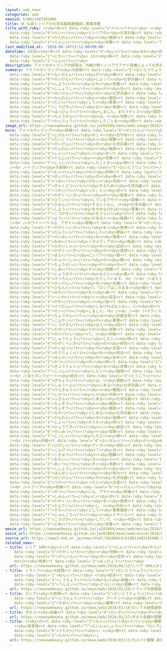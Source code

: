 ```yaml
---
layout: web_news
categories: web
newsid: k10011403101000
title: 米 仏英とシリアの化学兵器関連施設に軍事攻撃
title_with_ruby: <ruby>米<rt data-ruby-level="2">べい</rt></ruby> <ruby>仏<rt data-ruby-level="8">ふつ</rt></ruby><ruby>英<rt
  data-ruby-level="4">えい</rt></ruby>とシリアの<ruby>化学兵器<rt data-ruby-level="4">かがくへいき</rt></ruby><ruby>関連<rt
  data-ruby-level="4">かんれん</rt></ruby><ruby>施設<rt data-ruby-level="7">しせつ</rt></ruby>に<ruby>軍事<rt
  data-ruby-level="4">ぐんじ</rt></ruby><ruby>攻撃<rt data-ruby-level="7">こうげき</rt></ruby>
last_modified_at: '2018-04-14T13:12:00+09:00'
datetime: 2018<ruby>年<rt data-ruby-level="1">ねん</rt></ruby>04<ruby>月<rt data-ruby-level="1">がつ</rt></ruby>14<ruby>日<rt
  data-ruby-level="1">にち</rt></ruby> 13<ruby>時<rt data-ruby-level="2">じ</rt></ruby>12<ruby>分<rt
  data-ruby-level="2">ふん</rt></ruby>
description: アメリカのトランプ大統領は、内戦が続くシリアでアサド政権によって化学兵器が使用され多数の死傷者が出たとして、フランスやイギリスとともにアサド政権の化学兵器の関連施設に対して軍事攻撃を実施したと発表しました。またマティス国防長官は、攻撃はすでに完了したことを明らかにしました。
summary: アメリカのトランプ<ruby>大統領<rt data-ruby-level="5">だいとうりょう</rt></ruby>は、<ruby>内戦<rt
  data-ruby-level="4">ないせん</rt></ruby>が<ruby>続<rt data-ruby-level="4">つづ</rt></ruby>くシリアでアサド<ruby>政権<rt
  data-ruby-level="6">せいけん</rt></ruby>によって<ruby>化学兵器<rt data-ruby-level="4">かがくへいき</rt></ruby>が<ruby>使用<rt
  data-ruby-level="3">しよう</rt></ruby>され<ruby>多数<rt data-ruby-level="2">たすう</rt></ruby>の<ruby>死傷者<rt
  data-ruby-level="6">ししょうしゃ</rt></ruby>が<ruby>出<rt data-ruby-level="1">で</rt></ruby>たとして、フランスやイギリスとともにアサド<ruby>政権<rt
  data-ruby-level="6">せいけん</rt></ruby>の<ruby>化学兵器<rt data-ruby-level="4">かがくへいき</rt></ruby>の<ruby>関連<rt
  data-ruby-level="4">かんれん</rt></ruby><ruby>施設<rt data-ruby-level="7">しせつ</rt></ruby>に<ruby>対<rt
  data-ruby-level="3">たい</rt></ruby>して<ruby>軍事<rt data-ruby-level="4">ぐんじ</rt></ruby><ruby>攻撃<rt
  data-ruby-level="7">こうげき</rt></ruby>を<ruby>実施<rt data-ruby-level="7">じっし</rt></ruby>したと<ruby>発表<rt
  data-ruby-level="3">はっぴょう</rt></ruby>しました。またマティス<ruby>国防<rt data-ruby-level="5">こくぼう</rt></ruby><ruby>長官<rt
  data-ruby-level="4">ちょうかん</rt></ruby>は、<ruby>攻撃<rt data-ruby-level="7">こうげき</rt></ruby>はすでに<ruby>完了<rt
  data-ruby-level="7">かんりょう</rt></ruby>したことを<ruby>明<rt data-ruby-level="2">あき</rt></ruby>らかにしました。
image_url: https://newswebeasy.github.io/ja201804/news/web/image/2018/04/14/K10011403101_1804141229_1804141230_01_03.jpg
more: アメリカのトランプ<ruby>政権<rt data-ruby-level="6">せいけん</rt></ruby>は<ruby>日本<rt data-ruby-level="1">にっぽん</rt></ruby><ruby>時間<rt
  data-ruby-level="2">じかん</rt></ruby>の１４<ruby>日午前<rt data-ruby-level="2">にちごぜん</rt></ruby>、<ruby>対抗<rt
  data-ruby-level="7">たいこう</rt></ruby><ruby>措置<rt data-ruby-level="7">そち</rt></ruby>としてフランス、イギリスとともにアサド<ruby>政権<rt
  data-ruby-level="6">せいけん</rt></ruby>の<ruby>化学兵器<rt data-ruby-level="4">かがくへいき</rt></ruby>の<ruby>関連<rt
  data-ruby-level="4">かんれん</rt></ruby><ruby>施設<rt data-ruby-level="7">しせつ</rt></ruby>３か<ruby>所<rt
  data-ruby-level="3">しょ</rt></ruby>に<ruby>対<rt data-ruby-level="3">たい</rt></ruby>して<ruby>軍事<rt
  data-ruby-level="4">ぐんじ</rt></ruby><ruby>攻撃<rt data-ruby-level="7">こうげき</rt></ruby>を<ruby>実施<rt
  data-ruby-level="7">じっし</rt></ruby>したことを<ruby>明<rt data-ruby-level="2">あき</rt></ruby>らかにしました。<br
  /><br />トランプ<ruby>大統領<rt data-ruby-level="5">だいとうりょう</rt></ruby>は<ruby>国民<rt data-ruby-level="4">こくみん</rt></ruby><ruby>向<rt
  data-ruby-level="3">む</rt></ruby>けの<ruby>声明<rt data-ruby-level="2">せいめい</rt></ruby>で「アサド<ruby>政権<rt
  data-ruby-level="6">せいけん</rt></ruby>が<ruby>再<rt data-ruby-level="5">ふたた</rt></ruby>び、<ruby>罪<rt
  data-ruby-level="5">つみ</rt></ruby>のない<ruby>市民<rt data-ruby-level="4">しみん</rt></ruby>を<ruby>虐殺<rt
  data-ruby-level="7">ぎゃくさつ</rt></ruby>するため<ruby>化学兵器<rt data-ruby-level="4">かがくへいき</rt></ruby>を<ruby>使<rt
  data-ruby-level="3">つか</rt></ruby>った」と<ruby>述<rt data-ruby-level="5">の</rt></ruby>べて<ruby>化学兵器<rt
  data-ruby-level="4">かがくへいき</rt></ruby>の<ruby>使用<rt data-ruby-level="3">しよう</rt></ruby>を<ruby>否定<rt
  data-ruby-level="6">ひてい</rt></ruby>しているアサド<ruby>政権<rt data-ruby-level="6">せいけん</rt></ruby>を<ruby>非難<rt
  data-ruby-level="6">ひなん</rt></ruby>するとともに、<ruby>化学兵器<rt data-ruby-level="4">かがくへいき</rt></ruby>の<ruby>使用<rt
  data-ruby-level="3">しよう</rt></ruby>をやめなければ<ruby>軍事<rt data-ruby-level="4">ぐんじ</rt></ruby><ruby>攻撃<rt
  data-ruby-level="7">こうげき</rt></ruby>をさらに<ruby>行<rt data-ruby-level="2">おこな</rt></ruby>う<ruby>用意<rt
  data-ruby-level="3">ようい</rt></ruby>があると<ruby>強調<rt data-ruby-level="3">きょうちょう</rt></ruby>しました。<br
  /><br />ホワイトハウスは、アサド<ruby>政権<rt data-ruby-level="6">せいけん</rt></ruby>が<ruby>化学兵器<rt
  data-ruby-level="4">かがくへいき</rt></ruby>を<ruby>使用<rt data-ruby-level="3">しよう</rt></ruby>したと<ruby>断定<rt
  data-ruby-level="5">だんてい</rt></ruby>した<ruby>理由<rt data-ruby-level="3">りゆう</rt></ruby>について<ruby>声明<rt
  data-ruby-level="2">せいめい</rt></ruby>を<ruby>発表<rt data-ruby-level="3">はっぴょう</rt></ruby>し、<ruby>多<rt
  data-ruby-level="2">おお</rt></ruby>くのメディアの<ruby>報道<rt data-ruby-level="5">ほうどう</rt></ruby>や<ruby>被害者<rt
  data-ruby-level="7">ひがいしゃ</rt></ruby>の<ruby>症状<rt data-ruby-level="7">しょうじょう</rt></ruby>、それに<ruby>化学兵器<rt
  data-ruby-level="4">かがくへいき</rt></ruby>が<ruby>使用<rt data-ruby-level="3">しよう</rt></ruby>される<ruby>前<rt
  data-ruby-level="2">まえ</rt></ruby>にシリア<ruby>軍<rt data-ruby-level="4">ぐん</rt></ruby>の<ruby>関係者<rt
  data-ruby-level="4">かんけいしゃ</rt></ruby>の<ruby>間<rt data-ruby-level="2">あいだ</rt></ruby>で<ruby>調整<rt
  data-ruby-level="3">ちょうせい</rt></ruby>が<ruby>行<rt data-ruby-level="2">おこな</rt></ruby>われたことを<ruby>示<rt
  data-ruby-level="5">しめ</rt></ruby>す<ruby>信頼<rt data-ruby-level="7">しんらい</rt></ruby>できる<ruby>情報<rt
  data-ruby-level="5">じょうほう</rt></ruby>などに<ruby>基<rt data-ruby-level="7">もと</rt></ruby>づいた<ruby>結論<rt
  data-ruby-level="6">けつろん</rt></ruby>だとしています。<br /><br />またトランプ<ruby>大統領<rt data-ruby-level="5">だいとうりょう</rt></ruby>は、アサド<ruby>政権<rt
  data-ruby-level="6">せいけん</rt></ruby>を<ruby>支援<rt data-ruby-level="7">しえん</rt></ruby>しているロシアとイランを<ruby>非難<rt
  data-ruby-level="6">ひなん</rt></ruby>し「ロシアはこのまま<ruby>暗<rt data-ruby-level="3">くら</rt></ruby>い<ruby>道<rt
  data-ruby-level="2">みち</rt></ruby>を<ruby>選<rt data-ruby-level="4">えら</rt></ruby>ぶのか、<ruby>平和<rt
  data-ruby-level="3">へいわ</rt></ruby>と<ruby>安定<rt data-ruby-level="3">あんてい</rt></ruby>のためわれわれの<ruby>側<rt
  data-ruby-level="4">がわ</rt></ruby>に<ruby>加<rt data-ruby-level="4">くわ</rt></ruby>わるのか<ruby>決断<rt
  data-ruby-level="5">けつだん</rt></ruby>しなければならない」と<ruby>述<rt data-ruby-level="5">の</rt></ruby>べ、ロシアをけん<ruby>制<rt
  data-ruby-level="5">せい</rt></ruby>しました。<br /><br /><br />マティス<ruby>国防<rt data-ruby-level="5">こくぼう</rt></ruby><ruby>長官<rt
  data-ruby-level="4">ちょうかん</rt></ruby>は<ruby>記者会見<rt data-ruby-level="3">きしゃかいけん</rt></ruby>で「<ruby>今回<rt
  data-ruby-level="2">こんかい</rt></ruby>の<ruby>軍事<rt data-ruby-level="4">ぐんじ</rt></ruby><ruby>攻撃<rt
  data-ruby-level="7">こうげき</rt></ruby>は１<ruby>回<rt data-ruby-level="2">かい</rt></ruby><ruby>限<rt
  data-ruby-level="5">かぎ</rt></ruby>りの<ruby>攻撃<rt data-ruby-level="7">こうげき</rt></ruby>だ」と<ruby>述<rt
  data-ruby-level="5">の</rt></ruby>べて、<ruby>作戦<rt data-ruby-level="4">さくせん</rt></ruby>はすでに<ruby>終了<rt
  data-ruby-level="7">しゅうりょう</rt></ruby>したと<ruby>明<rt data-ruby-level="2">あき</rt></ruby>らかにするとともに<ruby>化学兵器<rt
  data-ruby-level="4">かがくへいき</rt></ruby>の<ruby>研究<rt data-ruby-level="3">けんきゅう</rt></ruby><ruby>開発<rt
  data-ruby-level="3">かいはつ</rt></ruby>や<ruby>生産<rt data-ruby-level="4">せいさん</rt></ruby><ruby>能力<rt
  data-ruby-level="5">のうりょく</rt></ruby>を<ruby>除去<rt data-ruby-level="6">じょきょ</rt></ruby>するため<ruby>前回<rt
  data-ruby-level="2">ぜんかい</rt></ruby>の<ruby>去年<rt data-ruby-level="3">きょねん</rt></ruby>４<ruby>月<rt
  data-ruby-level="1">がつ</rt></ruby>の<ruby>時<rt data-ruby-level="2">とき</rt></ruby>よりも<ruby>強力<rt
  data-ruby-level="2">きょうりょく</rt></ruby>な<ruby>攻撃<rt data-ruby-level="7">こうげき</rt></ruby>を<ruby>実施<rt
  data-ruby-level="7">じっし</rt></ruby>したと<ruby>強調<rt data-ruby-level="3">きょうちょう</rt></ruby>しました。<br
  /><br />またダンフォード<ruby>統合<rt data-ruby-level="5">とうごう</rt></ruby><ruby>参謀本部<rt data-ruby-level="7">さんぼうほんぶ</rt></ruby><ruby>議長<rt
  data-ruby-level="4">ぎちょう</rt></ruby>は、<ruby>首都<rt data-ruby-level="3">しゅと</rt></ruby>ダマスカス<ruby>周辺<rt
  data-ruby-level="4">しゅうへん</rt></ruby>にある<ruby>化学兵器<rt data-ruby-level="4">かがくへいき</rt></ruby>の<ruby>研究<rt
  data-ruby-level="3">けんきゅう</rt></ruby><ruby>開発<rt data-ruby-level="3">かいはつ</rt></ruby><ruby>施設<rt
  data-ruby-level="7">しせつ</rt></ruby>と<ruby>中部<rt data-ruby-level="3">ちゅうぶ</rt></ruby>ホムスの<ruby>付近<rt
  data-ruby-level="4">ふきん</rt></ruby>にある<ruby>化学兵器<rt data-ruby-level="4">かがくへいき</rt></ruby>の<ruby>貯蔵<rt
  data-ruby-level="6">ちょぞう</rt></ruby><ruby>施設<rt data-ruby-level="7">しせつ</rt></ruby>、そして<ruby>貯蔵<rt
  data-ruby-level="6">ちょぞう</rt></ruby><ruby>施設<rt data-ruby-level="7">しせつ</rt></ruby>の<ruby>近<rt
  data-ruby-level="2">ちか</rt></ruby>くにある<ruby>化学兵器<rt data-ruby-level="4">かがくへいき</rt></ruby><ruby>関連<rt
  data-ruby-level="4">かんれん</rt></ruby>の<ruby>指揮<rt data-ruby-level="6">しき</rt></ruby><ruby>所<rt
  data-ruby-level="3">じょ</rt></ruby>の３か<ruby>所<rt data-ruby-level="3">しょ</rt></ruby>を<ruby>標的<rt
  data-ruby-level="4">ひょうてき</rt></ruby>に<ruby>選定<rt data-ruby-level="4">せんてい</rt></ruby>し、<ruby>精密<rt
  data-ruby-level="6">せいみつ</rt></ruby><ruby>攻撃<rt data-ruby-level="7">こうげき</rt></ruby>を<ruby>実施<rt
  data-ruby-level="7">じっし</rt></ruby>したと<ruby>明<rt data-ruby-level="2">あき</rt></ruby>らかにしました。<br
  /><br /><ruby>内戦<rt data-ruby-level="4">ないせん</rt></ruby>が<ruby>続<rt data-ruby-level="4">つづ</rt></ruby>くシリアの<ruby>東<rt
  data-ruby-level="2">ひがし</rt></ruby>グータ<ruby>地区<rt data-ruby-level="3">ちく</rt></ruby>では<ruby>今月<rt
  data-ruby-level="2">こんげつ</rt></ruby>７<ruby>日<rt data-ruby-level="1">にち</rt></ruby>、<ruby>呼吸<rt
  data-ruby-level="6">こきゅう</rt></ruby><ruby>困難<rt data-ruby-level="6">こんなん</rt></ruby>に<ruby>陥<rt
  data-ruby-level="7">おちい</rt></ruby>る<ruby>人<rt data-ruby-level="1">ひと</rt></ruby>が<ruby>相次<rt
  data-ruby-level="3">あいつ</rt></ruby>ぎ<ruby>多数<rt data-ruby-level="2">たすう</rt></ruby>の<ruby>死傷者<rt
  data-ruby-level="6">ししょうしゃ</rt></ruby>が<ruby>出<rt data-ruby-level="1">で</rt></ruby>ていて、<ruby>反政府<rt
  data-ruby-level="5">はんせいふ</rt></ruby><ruby>勢力<rt data-ruby-level="5">せいりょく</rt></ruby>はアサド<ruby>政権<rt
  data-ruby-level="6">せいけん</rt></ruby>が<ruby>化学兵器<rt data-ruby-level="4">かがくへいき</rt></ruby>を<ruby>使<rt
  data-ruby-level="3">つか</rt></ruby>ったと<ruby>主張<rt data-ruby-level="5">しゅちょう</rt></ruby>しています。<br
  /><br />トランプ<ruby>政権<rt data-ruby-level="6">せいけん</rt></ruby>は<ruby>去年<rt data-ruby-level="3">きょねん</rt></ruby>４<ruby>月<rt
  data-ruby-level="1">がつ</rt></ruby>にも、アサド<ruby>政権<rt data-ruby-level="6">せいけん</rt></ruby>が<ruby>市民<rt
  data-ruby-level="4">しみん</rt></ruby>に<ruby>対<rt data-ruby-level="3">たい</rt></ruby>し<ruby>化学兵器<rt
  data-ruby-level="4">かがくへいき</rt></ruby>を<ruby>使用<rt data-ruby-level="3">しよう</rt></ruby>したと<ruby>断定<rt
  data-ruby-level="5">だんてい</rt></ruby>し、<ruby>対抗<rt data-ruby-level="7">たいこう</rt></ruby><ruby>措置<rt
  data-ruby-level="7">そち</rt></ruby>として<ruby>軍事施設<rt data-ruby-level="7">ぐんじしせつ</rt></ruby>を<ruby>巡航<rt
  data-ruby-level="7">じゅんこう</rt></ruby><ruby>ミサイル<rt data-ruby-level="7">みさいる</rt></ruby>で<ruby>攻撃<rt
  data-ruby-level="7">こうげき</rt></ruby>していて、<ruby>今回<rt data-ruby-level="2">こんかい</rt></ruby>が２<ruby>度目<rt
  data-ruby-level="3">どめ</rt></ruby>の<ruby>攻撃<rt data-ruby-level="7">こうげき</rt></ruby>となります。
movie_url: https://newswebeasy.github.io/ja201804/news/web/movie/2018/04/14/k10011403101_201804141229_201804141230.mp4
voice_url: https://newswebeasy.github.io/ja201804/news/web/voice/2018/04/14/k10011403101_201804141229_201804141230.mp3
source_url: https://www3.nhk.or.jp/news/html/20180414/k10011403101000.html
related_news:
- title: シリア 500<ruby>人<rt data-ruby-level="1">にん</rt></ruby>から<ruby>有毒<rt data-ruby-level="4">ゆうどく</rt></ruby>な<ruby>化学<rt
    data-ruby-level="3">かがく</rt></ruby><ruby>物質<rt data-ruby-level="5">ぶっしつ</rt></ruby>が<ruby>原因<rt
    data-ruby-level="5">げんいん</rt></ruby>の<ruby>症状<rt data-ruby-level="7">しょうじょう</rt></ruby>
    ＷＨＯ<ruby>発表<rt data-ruby-level="3">はっぴょう</rt></ruby>
  url: https://newswebeasy.github.io/news/web/2018/04/12/シリア-500人から有毒な化学物質が原因の症状-WHO発表
- title: トランプ<ruby>大統領<rt data-ruby-level="5">だいとうりょう</rt></ruby><ruby>就任<rt data-ruby-level="6">しゅうにん</rt></ruby>１<ruby>年<rt
    data-ruby-level="1">ねん</rt></ruby> <ruby>経済<rt data-ruby-level="6">けいざい</rt></ruby><ruby>好調<rt
    data-ruby-level="4">こうちょう</rt></ruby>も<ruby>政権<rt data-ruby-level="6">せいけん</rt></ruby><ruby>運営<rt
    data-ruby-level="5">うんえい</rt></ruby>さらに<ruby>困難<rt data-ruby-level="6">こんなん</rt></ruby>か
  url: https://newswebeasy.github.io/news/web/2018/01/20/トランプ大統領就任1年-経済好調も政権運営さらに困難か
- title: ロシア<ruby>大統領<rt data-ruby-level="5">だいとうりょう</rt></ruby><ruby>選挙<rt data-ruby-level="4">せんきょ</rt></ruby>きょう<ruby>投票<rt
    data-ruby-level="4">とうひょう</rt></ruby> プーチン<ruby>大統領<rt data-ruby-level="5">だいとうりょう</rt></ruby>４<ruby>期目<rt
    data-ruby-level="3">きめ</rt></ruby><ruby>確実<rt data-ruby-level="5">かくじつ</rt></ruby>
  url: https://newswebeasy.github.io/news/web/2018/03/18/ロシア大統領選挙きょう投票-プーチン大統領4期目確実
- title: ダボス<ruby>会議<rt data-ruby-level="4">かいぎ</rt></ruby>が<ruby>閉幕<rt data-ruby-level="6">へいまく</rt></ruby>
  url: https://newswebeasy.github.io/news/web/2018/01/27/ダボス会議が閉幕
- title: <ruby>元<rt data-ruby-level="2">もと</rt></ruby>スパイ<ruby>襲撃<rt data-ruby-level="7">しゅうげき</rt></ruby>
    <ruby>英首相<rt data-ruby-level="7">えいしゅしょう</rt></ruby>「ロシアに<ruby>責任<rt data-ruby-level="5">せきにん</rt></ruby>ある<ruby>疑<rt
    data-ruby-level="6">うたが</rt></ruby>い <ruby>極<rt data-ruby-level="7">きわ</rt></ruby>めて<ruby>高<rt
    data-ruby-level="2">たか</rt></ruby>い」
  url: https://newswebeasy.github.io/news/web/2018/03/13/元スパイ襲撃-英首相ロシアに責任ある疑い-極めて高い
...
```

